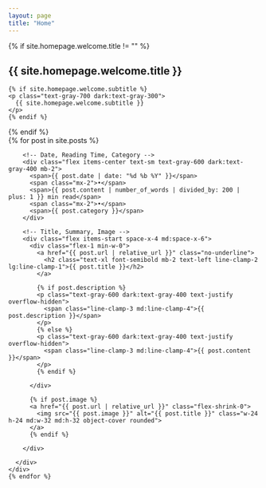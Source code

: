 ```yaml
---
layout: page
title: "Home"
---
```


<div class="max-w-prose mx-auto text-center">

  {% if site.homepage.welcome.title != "" %}
  <!-- Welcome Message -->
  <div class="py-6 px-6 mb-8">
    <h2 class="text-2xl font-bold mb-2">{{ site.homepage.welcome.title }}</h2>

    {% if site.homepage.welcome.subtitle %}
    <p class="text-gray-700 dark:text-gray-300">
      {{ site.homepage.welcome.subtitle }}
    </p>
    {% endif %}

  </div>
  {% endif %}

  <div class="space-y-8 md:space-y-12">
    {% for post in site.posts %}
    <div class="flex items-start space-x-4 md:space-x-6">
      <div class="flex-1">

        <!-- Date, Reading Time, Category -->
        <div class="flex items-center text-sm text-gray-600 dark:text-gray-400 mb-2">
          <span>{{ post.date | date: "%d %b %Y" }}</span>
          <span class="mx-2">•</span>
          <span>{{ post.content | number_of_words | divided_by: 200 | plus: 1 }} min read</span>
          <span class="mx-2">•</span>
          <span>{{ post.category }}</span>
        </div>

        <!-- Title, Summary, Image -->
        <div class="flex items-start space-x-4 md:space-x-6">
          <div class="flex-1 min-w-0">
            <a href="{{ post.url | relative_url }}" class="no-underline">
              <h2 class="text-xl font-semibold mb-2 text-left line-clamp-2 lg:line-clamp-1">{{ post.title }}</h2>
            </a>
        
            {% if post.description %}
            <p class="text-gray-600 dark:text-gray-400 text-justify overflow-hidden">
              <span class="line-clamp-3 md:line-clamp-4">{{ post.description }}</span>
            </p>
            {% else %}
            <p class="text-gray-600 dark:text-gray-400 text-justify overflow-hidden">
              <span class="line-clamp-3 md:line-clamp-4">{{ post.content }}</span>
            </p>
            {% endif %}
            
          </div>
        
          {% if post.image %}
          <a href="{{ post.url | relative_url }}" class="flex-shrink-0">
            <img src="{{ post.image }}" alt="{{ post.title }}" class="w-24 h-24 md:w-32 md:h-32 object-cover rounded">
          </a>
          {% endif %}

        </div>

      </div>
    </div>
    {% endfor %}

  </div>
</div>